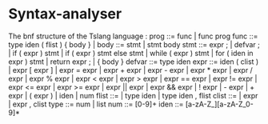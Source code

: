 # Syntax-analyser

  The bnf structure of the Tslang language :
    prog ::=     func | func prog
    func ::=     type iden ( flist ) { body } |
    body ::=     stmt | stmt body
    stmt ::=     expr ; | 
                 defvar ; |
                 if ( expr ) stmt |
                 if ( expr ) stmt else stmt |
                 while ( expr ) stmt |
                 for ( iden in expr ) stmt |
                 return expr ; |
                 { body }
    defvar ::=   type iden
    expr ::=     iden ( clist ) |
                 expr [ expr ] |
                 expr = expr |
                 expr + expr |
                 expr - expr |
                 expr * expr |
                 expr / expr |
                 expr % expr |
                 expr < expr |
                 expr > expr |
                 expr == expr |
                 expr != expr |
                 expr <= expr |
                 expr >= expr |
                 expr || expr |
                 expr && expr |
                 ! expr |
                 - expr |
                 + expr |
                 ( expr ) |
                 iden |
                 num
     flist ::=     |
                 type iden |
                 type iden , flist
     clist ::=     |
                 expr |
                 expr , clist
     type ::=    num |
                 list
     num ::=     [0-9]+
     iden ::=    [a-zA-Z_][a-zA-Z_0-9]*
